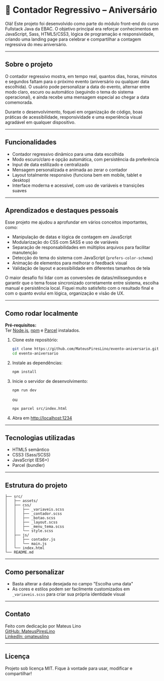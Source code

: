 # 🎉 Contador Regressivo – Aniversário

Olá! Este projeto foi desenvolvido como parte do módulo front-end do curso Fullstack Java da EBAC. O objetivo principal era reforçar conhecimentos em JavaScript, Sass, HTML5/CSS3, lógica de programação e responsividade, criando uma landing page para celebrar e compartilhar a contagem regressiva do meu aniversário.

---

## Sobre o projeto

O contador regressivo mostra, em tempo real, quantos dias, horas, minutos e segundos faltam para o próximo evento (aniversário ou qualquer data escolhida). O usuário pode personalizar a data do evento, alternar entre modo claro, escuro ou automático (seguindo o tema do sistema operacional), e ainda recebe uma mensagem especial ao chegar a data comemorada.

Durante o desenvolvimento, foquei em organização de código, boas práticas de acessibilidade, responsividade e uma experiência visual agradável em qualquer dispositivo.

---

## Funcionalidades

- Contador regressivo dinâmico para uma data escolhida
- Modo escuro/claro e opção automática, com persistência da preferência
- Input de data estilizado e centralizado
- Mensagem personalizada e animada ao zerar o contador
- Layout totalmente responsivo (funciona bem em mobile, tablet e desktop)
- Interface moderna e acessível, com uso de variáveis e transições suaves

---

## Aprendizados e destaques pessoais

Esse projeto me ajudou a aprofundar em vários conceitos importantes, como:

- Manipulação de datas e lógica de contagem em JavaScript
- Modularização do CSS com SASS e uso de variáveis
- Separação de responsabilidades em múltiplos arquivos para facilitar manutenção
- Detecção do tema do sistema com JavaScript (`prefers-color-scheme`)
- Animação de elementos para melhorar o feedback visual
- Validação de layout e acessibilidade em diferentes tamanhos de tela

O maior desafio foi lidar com as conversões de datas/milissegundos e garantir que o tema fosse sincronizado corretamente entre sistema, escolha manual e persistência local. Fiquei muito satisfeito com o resultado final e com o quanto evoluí em lógica, organização e visão de UX.

---

## Como rodar localmente

**Pré-requisitos:**  
Ter [Node.js](https://nodejs.org/), [npm](https://www.npmjs.com/) e [Parcel](https://parceljs.org/) instalados.

1. Clone este repositório:
   ```bash
   git clone https://github.com/MateusPiresLino/evento-aniversario.git
   cd evento-aniversario
   ```
2. Instale as dependências:
   ```bash
   npm install
   ```
3. Inicie o servidor de desenvolvimento:
   ```bash
   npm run dev
   ```
   ou
   ```bash
   npx parcel src/index.html
   ```
4. Abra em [http://localhost:1234](http://localhost:1234)

---

## Tecnologias utilizadas

- HTML5 semântico
- CSS3 (Sass/SCSS)
- JavaScript (ES6+)
- Parcel (bundler)

---

## Estrutura do projeto

```
├── src/
│   ├── assets/
│   ├── css/
│   │   ├── _variaveis.scss
│   │   ├── _contador.scss
│   │   ├── _botao.scss
│   │   ├── _layout.scss
│   │   ├── _menu_tema.scss
│   │   └── style.scss
│   ├── js/
│   │   ├── contador.js
│   │   └── main.js
│   └── index.html
└── README.md
```

---

## Como personalizar

- Basta alterar a data desejada no campo "Escolha uma data"
- As cores e estilos podem ser facilmente customizados em `_variaveis.scss` para criar sua própria identidade visual

---

## Contato

Feito com dedicação por Mateus Lino  
[GitHub: MateusPiresLino](https://github.com/MateusPiresLino)  
[LinkedIn: omateuslino](https://www.linkedin.com/in/omateuslino/)

---

## Licença

Projeto sob licença MIT. Fique à vontade para usar, modificar e compartilhar!

